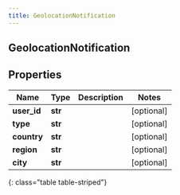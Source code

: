 ```yaml
---
title: GeolocationNotification
---
```

## GeolocationNotification

## Properties

|Name | Type | Description | Notes|
|------------ | ------------- | ------------- | -------------|
| **user_id** | **str** |  | [optional] |
| **type** | **str** |  | [optional] |
| **country** | **str** |  | [optional] |
| **region** | **str** |  | [optional] |
| **city** | **str** |  | [optional] |
{: class="table table-striped"}


